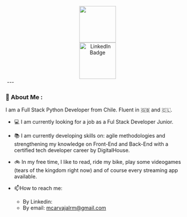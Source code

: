 <!--
**monkeynator7/monkeynator7** is a ✨ _special_ ✨ repository because its `README.md` (this file) appears on your GitHub profile.

Here are some ideas to get you started:

- 🔭 I’m currently working on ...
- 🌱 I’m currently learning ...
- 👯 I’m looking to collaborate on ...
- 🤔 I’m looking for help with ...
- 💬 Ask me about ...
- 📫 How to reach me: ...
- 😄 Pronouns: ...
- ⚡ Fun fact: ...
-->
<div id="header" align="center">
  <img src="https://media.giphy.com/media/EK24OWrJSy1GkkNu0y/giphy.gif" width="100"/>
</div>
<div id="badges" align="center">
  <a href="https://www.linkedin.com/in/monicarvajalr/">
    <img src="https://www.edigitalagency.com.au/wp-content/uploads/Linkedin-logo-png.png" width="100" alt="LinkedIn Badge"/>
  </a>
</div>
<img src="https://komarev.com/ghpvc/?monkeyantor7&style=flat-square&color=blue" alt=""/>
---

### :space_invader: About Me :
I am a Full Stack Python Developer from Chile. Fluent in :uk: and :chile:. 

- :computer: I am currently looking for a job as a Ful Stack Developer Junior.

- :books: I am currently developing skills on: agile methodologies and strengthening my knowledge on Front-End and Back-End with a certified tech developer career by DigitalHouse.

- :bike: In my free time, I like to read, ride my bike, play some videogames (tears of the kingdom right now) and of course every streaming app available.

- :mailbox:How to reach me:
  * By Linkedin: 
  * By email: mcarvajalrm@gmail.com

